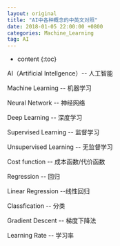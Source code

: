 ```yaml
---
layout: original
title: "AI中各种概念的中英文对照"
date: 2018-01-05 22:00:00 +0800
categories: Machine_Learning
tag: AI
---
```

* content 
{:toc}

AI（Artificial Intellgence）-- 人工智能

Machine Learning -- 机器学习

Neural Network -- 神经网络

Deep Learning -- 深度学习

Supervised Learning -- 监督学习

Unsupervised Learning -- 无监督学习

Cost function -- 成本函数/代价函数

Regression -- 回归

Linear Regression --线性回归

Classfication -- 分类

Gradient Descent -- 梯度下降法

Learning Rate -- 学习率
